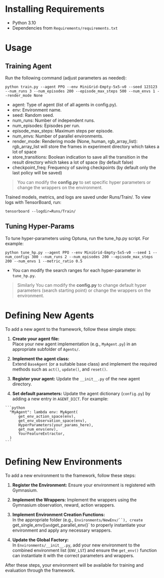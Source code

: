 # Installing Requirements
- Python 3.10
- Dependencies from `Requirements/requirements.txt`

# Usage

## Training Agent

  Run the following command (adjust parameters as needed):
  ```
  python train.py --agent PPO --env MiniGrid-Empty-5x5-v0 --seed 123123 --num_runs 3 --num_episodes 200 --episode_max_steps 500 --num_envs 1 --render_mode None
  ```
  - agent: Type of agent (list of all agents in config.py).
  - env: Environment name.
  - seed: Random seed.
  - num_runs: Number of independent runs.
  - num_episodes: Episodes per run.
  - episode_max_steps: Maximum steps per episode.
  - num_envs: Number of parallel environments.
  - render_mode: Rendering mode (None, human, rgb_array_list): rgb_array_list will store the frames in experiment directory which takes a lot of space
  - store_transitions: Boolean indication to save all the transition in the result directory which takes a lot of space (by default false)
  - checkpoint_freq: Frequency of saving checkpoints (by default only the last policy will be saved)
  
  > You can modify the **config.py** to set specific hyper parameters or change the wrappers on the environment.
  
  Trained models, metrics, and logs are saved under Runs/Train/. To view logs with TensorBoard, run:
  ```
  tensorboard --logdir=Runs/Train/
  ```

  

## Tuning Hyper-Params

  To tune hyper-parameters using Optuna, run the tune_hp.py script. For example:
  ```
  python tune_hp.py --agent PPO --env MiniGrid-Empty-5x5-v0 --seed 1 --num_configs 300 --num_runs 2 --num_episodes 200 --episode_max_steps 200 --num_envs 1 --metric_ratio 0.5
  ```
  - You can modify the search ranges for each hyper-parameter in `tune_hp.py`.
  
  > Similarly You can modify the **config.py** to change default hyper parameters (search starting point) or change the wrappers on the environment.

# Defining New Agents

  To add a new agent to the framework, follow these simple steps:
  
  1. **Create your agent file:**  
    Place your new agent implementation (e.g., `MyAgent.py`) in an appropriate subfolder of `Agents/`.
  
  2. **Implement the agent class:**  
    Extend `BaseAgent` (or a suitable base class) and implement the required methods such as `act()`, `update()`, and `reset()`.
  
  3. **Register your agent:**
    Update the `__init__.py` of the new agent directory.
    
  4. **Set default parameters:**
    Update the agent dictionary (`config.py`) by adding a new entry in `AGENT_DICT`. For example:
    
    ```python
      "MyAgent": lambda env: MyAgent(
          get_env_action_space(env),
          get_env_observation_space(env),
          HyperParameters(your_params_here),
          get_num_envs(env),
          YourFeatureExtractor,
      )
    ```
    
# Defining New Environments

  To add a new environment to the framework, follow these steps:
  
  1. **Register the Environment:**
     Ensure your environment is registered with Gymnasium.
  
  2. **Implement the Wrappers:**
     Implement the wrappers using the Gymnasium observation, reward, action wrappers.
     
  3. **Implement Environment Creation Functions:**  
    In the appropriate folder (e.g., `Environments/NewEnv/``), create `get_single_env()` and `get_parallel_env()` to properly instantiate your environment and apply any necessary wrappers.
  
  4. **Update the Global Factory:**  
    In `Environments/__init__.py`, add your new environment to the combined environment list (`ENV_LST`) and ensure the `get_env()` function can instantiate it with the correct parameters and wrappers.
  
  After these steps, your environment will be available for training and evaluation through the framework.

